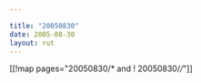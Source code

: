 ```yaml
---

title: "20050830"
date: 2005-08-30
layout: rut
---
```


[[!map pages="20050830/* and ! 20050830/*/*"]]
